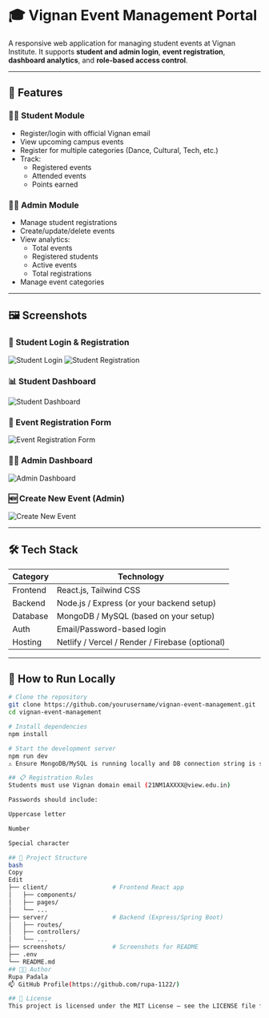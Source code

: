 # 🎓 Vignan Event Management Portal

A responsive web application for managing student events at Vignan Institute. It supports **student and admin login**, **event registration**, **dashboard analytics**, and **role-based access control**.

---

## 📌 Features

### 🧑‍🎓 Student Module
- Register/login with official Vignan email
- View upcoming campus events
- Register for multiple categories (Dance, Cultural, Tech, etc.)
- Track:
  - Registered events
  - Attended events
  - Points earned

### 🧑‍💼 Admin Module
- Manage student registrations
- Create/update/delete events
- View analytics:
  - Total events
  - Registered students
  - Active events
  - Total registrations
- Manage event categories

---

## 🖼️ Screenshots

### 🔐 Student Login & Registration
![Student Login](https://raw.githubusercontent.com/rupa-1122/EventManagementSystem/refs/heads/main/img/1.png)
![Student Registration](https://raw.githubusercontent.com/rupa-1122/EventManagementSystem/refs/heads/main/img/2.png)

### 📊 Student Dashboard
![Student Dashboard](https://raw.githubusercontent.com/rupa-1122/EventManagementSystem/refs/heads/main/img/3.png)

### 📝 Event Registration Form
![Event Registration Form](https://raw.githubusercontent.com/rupa-1122/EventManagementSystem/refs/heads/main/img/4.png)

### 🧑‍💼 Admin Dashboard
![Admin Dashboard](https://raw.githubusercontent.com/rupa-1122/EventManagementSystem/refs/heads/main/img/5.png)

### 🆕 Create New Event (Admin)
![Create New Event](https://raw.githubusercontent.com/rupa-1122/EventManagementSystem/refs/heads/main/img/6.png)

---

## 🛠️ Tech Stack

| Category | Technology |
|----------|------------|
| Frontend | React.js, Tailwind CSS |
| Backend  | Node.js / Express (or your backend setup) |
| Database | MongoDB / MySQL (based on your setup) |
| Auth     | Email/Password-based login |
| Hosting  | Netlify / Vercel / Render / Firebase (optional) |

---

## 🏁 How to Run Locally

```bash
# Clone the repository
git clone https://github.com/yourusername/vignan-event-management.git
cd vignan-event-management

# Install dependencies
npm install

# Start the development server
npm run dev
⚠️ Ensure MongoDB/MySQL is running locally and DB connection string is set in .env.

## 📋 Registration Rules
Students must use Vignan domain email (21NM1AXXXX@view.edu.in)

Passwords should include:

Uppercase letter

Number

Special character

## 📂 Project Structure
bash
Copy
Edit
├── client/                  # Frontend React app
│   ├── components/
│   ├── pages/
│   └── ...
├── server/                  # Backend (Express/Spring Boot)
│   ├── routes/
│   ├── controllers/
│   └── ...
├── screenshots/             # Screenshots for README
├── .env
└── README.md
## 👩‍💻 Author
Rupa Padala
📫 GitHub Profile(https://github.com/rupa-1122/)

## 📃 License
This project is licensed under the MIT License – see the LICENSE file for details.
